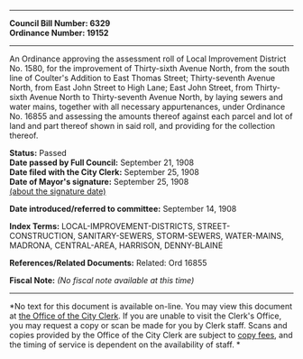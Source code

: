 * * * * *  
  
**Council Bill Number: [](#h0)[](#h2)6329**   
**Ordinance Number: 19152**  
  
* * * * *  
  
An Ordinance approving the assessment roll of Local Improvement District No. 1580, for the improvement of Thirty-sixth Avenue North, from the south line of Coulter's Addition to East Thomas Street; Thirty-seventh Avenue North, from East John Street to High Lane; East John Street, from Thirty-sixth Avenue North to Thirty-seventh Avenue North, by laying sewers and water mains, together with all necessary appurtenances, under Ordinance No. 16855 and assessing the amounts thereof against each parcel and lot of land and part thereof shown in said roll, and providing for the collection thereof.  
  
**Status:** Passed   
**Date passed by Full Council:** September 21, 1908   
**Date filed with the City Clerk:** September 25, 1908   
**Date of Mayor's signature:** September 25, 1908   
[(about the signature date)](/~public/approvaldate.htm)   
  
  
**Date introduced/referred to committee:** September 14, 1908   
  
**Index Terms:** LOCAL-IMPROVEMENT-DISTRICTS, STREET-CONSTRUCTION, SANITARY-SEWERS, STORM-SEWERS, WATER-MAINS, MADRONA, CENTRAL-AREA, HARRISON, DENNY-BLAINE  
  
**References/Related Documents:** Related: Ord 16855  
  
**Fiscal Note:** *(No fiscal note available at this time)*  
  
* * * * *  
  
*No text for this document is available on-line. You may view this document at [the Office of the City Clerk](http://www.seattle.gov/leg/clerk/contactUs.htm). If you are unable to visit the Clerk's Office, you may request a copy or scan be made for you by Clerk staff. Scans and copies provided by the Office of the City Clerk are subject to [copy fees](http://clerk.seattle.gov/~public/clerkfees.htm), and the timing of service is dependent on the availability of staff. *  
  
  
